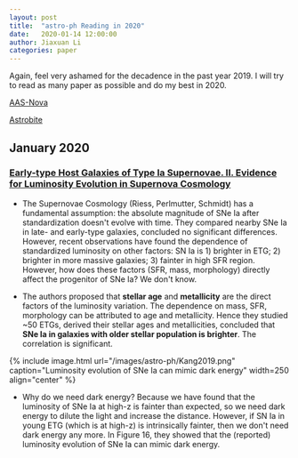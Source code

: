 ```yaml
---
layout: post
title:  "astro-ph Reading in 2020"
date:   2020-01-14 12:00:00
author: Jiaxuan Li
categories: paper
---
```

Again, feel very ashamed for the decadence in the past year 2019. I will try to read as many paper as possible and do my best in 2020.

[AAS-Nova](https://aasnova.org)

[Astrobite](https://astrobites.org)

## January 2020

### [Early-type Host Galaxies of Type Ia Supernovae. II. Evidence for Luminosity Evolution in Supernova Cosmology](https://ui.adsabs.harvard.edu/abs/2019arXiv191204903K/abstract)

- The Supernovae Cosmology (Riess, Perlmutter, Schmidt) has a fundamental assumption: the absolute magnitude of SNe Ia after standardization doesn't evolve with time. They compared nearby SNe Ia in late- and early-type galaxies, concluded no significant differences. However, recent observations have found the dependence of standardized luminosity on other factors: SN Ia is 1) brighter in ETG; 2) brighter in more massive galaxies; 3) fainter in high SFR region. However, how does these factors (SFR, mass, morphology) directly affect the progenitor of SNe Ia? We don't know.

- The authors proposed that **stellar age** and **metallicity** are the direct factors of the luminosity variation. The dependence on mass, SFR, morphology can be attributed to age and metallicity. Hence they studied ~50 ETGs, derived their stellar ages and metallicities, concluded that **SNe Ia in galaxies with older stellar population is brighter**. The correlation is significant. 

{% include image.html url="/images/astro-ph/Kang2019.png" caption="Luminosity evolution of SNe Ia can mimic dark energy" width=250 align="center" %}

- Why do we need dark energy? Because we have found that the luminosity of SNe Ia at high-z is fainter than expected, so we need dark energy to dilute the light and increase the distance. However, if SN Ia in young ETG (which is at high-z) is intrinsically fainter, then we don't need dark energy any more. In Figure 16, they showed that the (reported) luminosity evolution of SNe Ia can mimic dark energy. 

  

